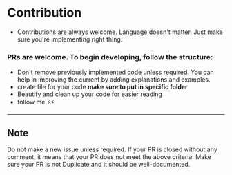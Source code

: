 # Contribution

* Contributions are always welcome. Language doesn't matter. Just make sure you're implementing right thing.
### PRs are welcome. To begin developing, follow the structure:
* Don't remove previously implemented code unless required. You can help in improving the current by adding explanations and examples.
* create file for your code **make sure to put in specific folder**
* Beautify and clean up your code for easier reading
* follow me ⚡️⚡️
---
## Note

Do not make a new issue unless required.
If your PR is closed without any comment, it means that your PR does not meet the above criteria.
Make sure your PR is not Duplicate and it should be well-documented.

